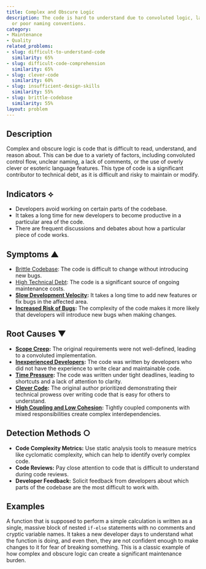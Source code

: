 ```yaml
---
title: Complex and Obscure Logic
description: The code is hard to understand due to convoluted logic, lack of comments,
  or poor naming conventions.
category:
- Maintenance
- Quality
related_problems:
- slug: difficult-to-understand-code
  similarity: 65%
- slug: difficult-code-comprehension
  similarity: 65%
- slug: clever-code
  similarity: 60%
- slug: insufficient-design-skills
  similarity: 55%
- slug: brittle-codebase
  similarity: 55%
layout: problem
---
```


## Description
Complex and obscure logic is code that is difficult to read, understand, and reason about. This can be due to a variety of factors, including convoluted control flow, unclear naming, a lack of comments, or the use of overly clever or esoteric language features. This type of code is a significant contributor to technical debt, as it is difficult and risky to maintain or modify.

## Indicators ⟡
- Developers avoid working on certain parts of the codebase.
- It takes a long time for new developers to become productive in a particular area of the code.
- There are frequent discussions and debates about how a particular piece of code works.

## Symptoms ▲
- [Brittle Codebase](brittle-codebase.md): The code is difficult to change without introducing new bugs.
- [High Technical Debt](high-technical-debt.md): The code is a significant source of ongoing maintenance costs.
- **[Slow Development Velocity](slow-development-velocity.md):** It takes a long time to add new features or fix bugs in the affected area.
- **[Increased Risk of Bugs](increased-risk-of-bugs.md):** The complexity of the code makes it more likely that developers will introduce new bugs when making changes.

## Root Causes ▼
- **[Scope Creep](scope-creep.md):** The original requirements were not well-defined, leading to a convoluted implementation.
- **[Inexperienced Developers](inexperienced-developers.md):** The code was written by developers who did not have the experience to write clear and maintainable code.
- **[Time Pressure](time-pressure.md):** The code was written under tight deadlines, leading to shortcuts and a lack of attention to clarity.
- **[Clever Code](clever-code.md):** The original author prioritized demonstrating their technical prowess over writing code that is easy for others to understand.
- **[High Coupling and Low Cohesion](high-coupling-low-cohesion.md):** Tightly coupled components with mixed responsibilities create complex interdependencies.

## Detection Methods ○
- **Code Complexity Metrics:** Use static analysis tools to measure metrics like cyclomatic complexity, which can help to identify overly complex code.
- **Code Reviews:** Pay close attention to code that is difficult to understand during code reviews.
- **Developer Feedback:** Solicit feedback from developers about which parts of the codebase are the most difficult to work with.

## Examples
A function that is supposed to perform a simple calculation is written as a single, massive block of nested `if-else` statements with no comments and cryptic variable names. It takes a new developer days to understand what the function is doing, and even then, they are not confident enough to make changes to it for fear of breaking something. This is a classic example of how complex and obscure logic can create a significant maintenance burden.